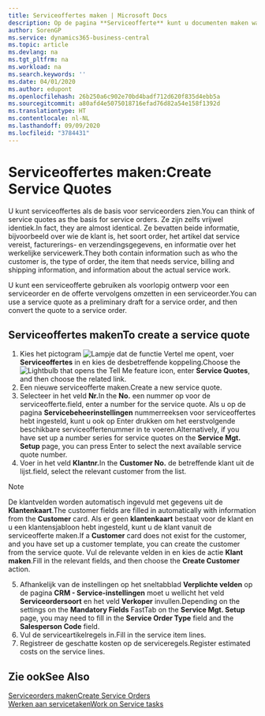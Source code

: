 ```yaml
---
title: Serviceoffertes maken | Microsoft Docs
description: Op de pagina **Serviceofferte** kunt u documenten maken waarin u op aanvraag van de klant voor serviceartikelen gegevens invoert over een service, als bijvoorbeeld herstel en onderhoud. U kunt een serviceofferte gebruiken als voorlopig ontwerp voor een serviceorder en de offerte vervolgens omzetten in een serviceorder.
author: SorenGP
ms.service: dynamics365-business-central
ms.topic: article
ms.devlang: na
ms.tgt_pltfrm: na
ms.workload: na
ms.search.keywords: ''
ms.date: 04/01/2020
ms.author: edupont
ms.openlocfilehash: 26b250a6c902e70bd4badf712d620f835d4ebb5a
ms.sourcegitcommit: a80afd4e5075018716efad76d82a54e158f1392d
ms.translationtype: HT
ms.contentlocale: nl-NL
ms.lasthandoff: 09/09/2020
ms.locfileid: "3784431"
---
```

# <a name="create-service-quotes"></a><span data-ttu-id="0f85f-104">Serviceoffertes maken:</span><span class="sxs-lookup"><span data-stu-id="0f85f-104">Create Service Quotes</span></span>
<span data-ttu-id="0f85f-105">U kunt serviceoffertes als de basis voor serviceorders zien.</span><span class="sxs-lookup"><span data-stu-id="0f85f-105">You can think of service quotes as the basis for service orders.</span></span> <span data-ttu-id="0f85f-106">Ze zijn zelfs vrijwel identiek.</span><span class="sxs-lookup"><span data-stu-id="0f85f-106">In fact, they are almost identical.</span></span> <span data-ttu-id="0f85f-107">Ze bevatten beide informatie, bijvoorbeeld over wie de klant is, het soort order, het artikel dat service vereist, facturerings- en verzendingsgegevens, en informatie over het werkelijke servicewerk.</span><span class="sxs-lookup"><span data-stu-id="0f85f-107">They both contain information such as who the customer is, the type of order, the item that needs service, billing and shipping information, and information about the actual service work.</span></span>
 
<span data-ttu-id="0f85f-108">U kunt een serviceofferte gebruiken als voorlopig ontwerp voor een serviceorder en de offerte vervolgens omzetten in een serviceorder.</span><span class="sxs-lookup"><span data-stu-id="0f85f-108">You can use a service quote as a preliminary draft for a service order, and then convert the quote to a service order.</span></span>  
  
## <a name="to-create-a-service-quote"></a><span data-ttu-id="0f85f-109">Serviceoffertes maken</span><span class="sxs-lookup"><span data-stu-id="0f85f-109">To create a service quote</span></span>  
1. <span data-ttu-id="0f85f-110">Kies het pictogram ![Lampje dat de functie Vertel me opent](media/ui-search/search_small.png "Vertel me wat u wilt doen"), voer **Serviceoffertes** in en kies de desbetreffende koppeling.</span><span class="sxs-lookup"><span data-stu-id="0f85f-110">Choose the ![Lightbulb that opens the Tell Me feature](media/ui-search/search_small.png "Tell me what you want to do") icon, enter **Service Quotes**, and then choose the related link.</span></span>  
2. <span data-ttu-id="0f85f-111">Een nieuwe serviceofferte maken.</span><span class="sxs-lookup"><span data-stu-id="0f85f-111">Create a new service quote.</span></span>  
3. <span data-ttu-id="0f85f-112">Selecteer in het veld **Nr.**</span><span class="sxs-lookup"><span data-stu-id="0f85f-112">In the **No.**</span></span> <span data-ttu-id="0f85f-113">een nummer op voor de serviceofferte.</span><span class="sxs-lookup"><span data-stu-id="0f85f-113">field, enter a number for the service quote.</span></span> <span data-ttu-id="0f85f-114">Als u op de pagina **Servicebeheerinstellingen** nummerreeksen voor serviceoffertes hebt ingesteld, kunt u ook op Enter drukken om het eerstvolgende beschikbare serviceoffertenummer in te voeren.</span><span class="sxs-lookup"><span data-stu-id="0f85f-114">Alternatively, if you have set up a number series for service quotes on the **Service Mgt. Setup** page, you can press Enter to select the next available service quote number.</span></span>  
4. <span data-ttu-id="0f85f-115">Voer in het veld **Klantnr.**</span><span class="sxs-lookup"><span data-stu-id="0f85f-115">In the **Customer No.**</span></span>  <span data-ttu-id="0f85f-116">de betreffende klant uit de lijst.</span><span class="sxs-lookup"><span data-stu-id="0f85f-116">field, select the relevant customer from the list.</span></span>  

  > [!Note]  
  >  <span data-ttu-id="0f85f-117">De klantvelden worden automatisch ingevuld met gegevens uit de **Klantenkaart**.</span><span class="sxs-lookup"><span data-stu-id="0f85f-117">The customer fields are filled in automatically with information from the **Customer** card.</span></span> <span data-ttu-id="0f85f-118">Als er geen **klantenkaart** bestaat voor de klant en u een klantensjabloon hebt ingesteld, kunt u de klant vanuit de serviceofferte maken.</span><span class="sxs-lookup"><span data-stu-id="0f85f-118">If a **Customer** card does not exist for the customer, and you have set up a customer template, you can create the customer from the service quote.</span></span> <span data-ttu-id="0f85f-119">Vul de relevante velden in en kies de actie **Klant maken**.</span><span class="sxs-lookup"><span data-stu-id="0f85f-119">Fill in the relevant fields, and then choose the **Create Customer** action.</span></span>  
  
5. <span data-ttu-id="0f85f-120">Afhankelijk van de instellingen op het sneltabblad **Verplichte velden** op de pagina **CRM - Service-instellingen** moet u wellicht het veld **Serviceordersoort** en het veld **Verkoper** invullen.</span><span class="sxs-lookup"><span data-stu-id="0f85f-120">Depending on the settings on the **Mandatory Fields** FastTab on the **Service Mgt. Setup** page, you may need to fill in the **Service Order Type** field and the **Salesperson Code** field.</span></span>  
6. <span data-ttu-id="0f85f-121">Vul de serviceartikelregels in.</span><span class="sxs-lookup"><span data-stu-id="0f85f-121">Fill in the service item lines.</span></span>  
7. <span data-ttu-id="0f85f-122">Registreer de geschatte kosten op de serviceregels.</span><span class="sxs-lookup"><span data-stu-id="0f85f-122">Register estimated costs on the service lines.</span></span>  
  
## <a name="see-also"></a><span data-ttu-id="0f85f-123">Zie ook</span><span class="sxs-lookup"><span data-stu-id="0f85f-123">See Also</span></span>  
[<span data-ttu-id="0f85f-124">Serviceorders maken</span><span class="sxs-lookup"><span data-stu-id="0f85f-124">Create Service Orders</span></span>](service-how-to-create-service-orders.md)  
[<span data-ttu-id="0f85f-125">Werken aan servicetaken</span><span class="sxs-lookup"><span data-stu-id="0f85f-125">Work on Service tasks</span></span>](service-how-to-work-on-service-tasks.md)  

 